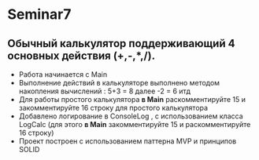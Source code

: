 # Seminar7
## Обычный калькулятор поддерживающий 4 основных действия (+,-,*,/).
* Работа начинается с Main
* Выполнение действий в калькуляторе выполнено методом накопления вычислений : 5+3 = 8  далее -2 = 6 итд
* Для работы простого калькулятора **в Main** раскомментируйте 15 и закомментируйте 16 строку для простого калькулятора
* Добавлено логирование в ConsoleLog , с использованием класса LogCalc (для этого **в Main** закомментируйте 15 и раскомментируйте 16 строку)
* Проект построен с использованием паттерна MVP и принципов SOLID
